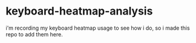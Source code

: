 # keyboard-heatmap-analysis
i'm recording my keyboard heatmap usage to see how i do, so i made this repo to add them here.
